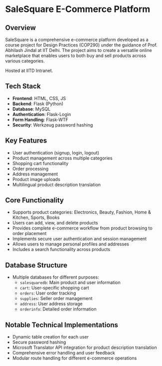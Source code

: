 # SaleSquare E-Commerce Platform

## Overview

SaleSquare is a comprehensive e-commerce platform developed as a course project for Design Practices (COP290) under the guidance of Prof. Abhilash Jindal at IIT Delhi. The project aims to create a versatile online marketplace that enables users to both buy and sell products across various categories.

Hosted at IITD Intranet.

## Tech Stack

- **Frontend**: HTML, CSS, JS
- **Backend**: Flask (Python)
- **Database**: MySQL
- **Authentication**: Flask-Login
- **Form Handling**: Flask-WTF
- **Security**: Werkzeug password hashing

## Key Features

- User authentication (signup, login, logout)
- Product management across multiple categories
- Shopping cart functionality
- Order processing
- Address management
- Product image uploads
- Multilingual product description translation

## Core Functionality

- Supports product categories: Electronics, Beauty, Fashion, Home & Kitchen, Sports, Books
- Users can add, view, and delete products
- Provides complete e-commerce workflow from product browsing to order placement
- Implements secure user authentication and session management
- Allows users to manage personal profiles and addresses
- Includes a search functionality across products

## Database Structure

- Multiple databases for different purposes:
  - `salesquaredb`: Main product and user information
  - `cart`: User-specific shopping cart
  - `orders`: User order tracking
  - `supplies`: Seller order management
  - `address`: User address storage
  - `orderinfo`: Detailed order information

## Notable Technical Implementations

- Dynamic table creation for each user
- Secure password hashing
- Microsoft Translator API integration for product description translation
- Comprehensive error handling and user feedback
- Modular route handling for different e-commerce operations
